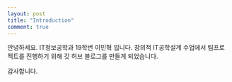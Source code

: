 ```yaml
---
layout: post
title: "Introduction"
comment: true
---
```


안녕하세요. IT정보공학과 19학번 이민혁 입니다.
창의적 IT공학설계 수업에서 팀프로젝트를 진행하기 위해
깃 허브 블로그를 만들게 되었습니다.

감사합니다.
